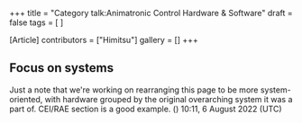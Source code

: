 +++
title = "Category talk:Animatronic Control Hardware & Software"
draft = false
tags = [ ]

[Article]
contributors = ["Himitsu"]
gallery = []
+++
## Focus on systems ##
Just a note that we're working on rearranging this page to be more system-oriented, with hardware grouped by the original overarching system it was a part of. CEI/RAE section is a good example.  () 10:11, 6 August 2022 (UTC)